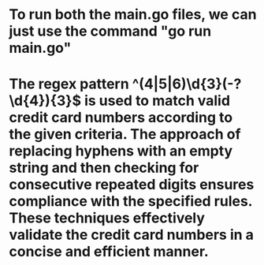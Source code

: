 # To run both the main.go files, we can just use the command "go run main.go"
# The regex pattern ^(4|5|6)\d{3}(-?\d{4}){3}$ is used to match valid credit card numbers according to the given criteria. The approach of replacing hyphens with an empty string and then checking for consecutive repeated digits ensures compliance with the specified rules. These techniques effectively validate the credit card numbers in a concise and efficient manner.
